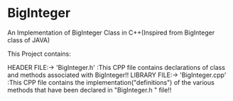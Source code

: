 BigInteger
==========

An Implementation of BigInteger Class in C++(Inspired from BigInteger class of JAVA)

This Project contains:

HEADER FILE:-> 'BigInteger.h' :This CPP file contains declarations of class and methods associated with BigInteger!!
LIBRARY FILE:-> 'BigInteger.cpp' :This CPP file contains the implementation("definitions") of the various methods that have been declared in "BigInteger.h " file!!





